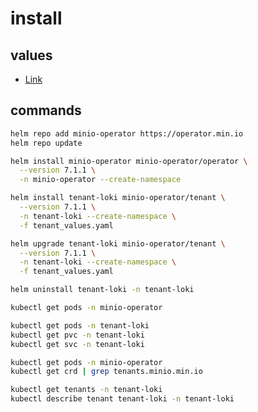 # install

## values

- [Link](https://docs.min.io/community/minio-object-store/operations/deployments/k8s-deploy-minio-tenant-on-kubernetes.html)

## commands

```bash
helm repo add minio-operator https://operator.min.io
helm repo update
```

```bash
helm install minio-operator minio-operator/operator \
  --version 7.1.1 \
  -n minio-operator --create-namespace

helm install tenant-loki minio-operator/tenant \
  --version 7.1.1 \
  -n tenant-loki --create-namespace \
  -f tenant_values.yaml

helm upgrade tenant-loki minio-operator/tenant \
  --version 7.1.1 \
  -n tenant-loki --create-namespace \
  -f tenant_values.yaml

helm uninstall tenant-loki -n tenant-loki
```

```bash
kubectl get pods -n minio-operator

kubectl get pods -n tenant-loki
kubectl get pvc -n tenant-loki
kubectl get svc -n tenant-loki

kubectl get pods -n minio-operator
kubectl get crd | grep tenants.minio.min.io

kubectl get tenants -n tenant-loki
kubectl describe tenant tenant-loki -n tenant-loki
```
